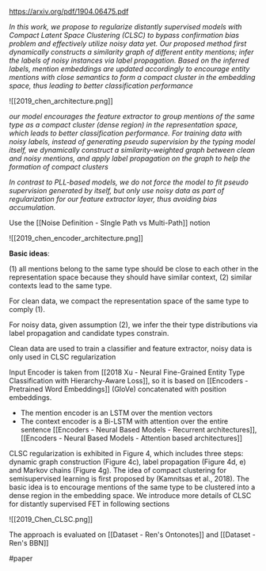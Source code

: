 https://arxiv.org/pdf/1904.06475.pdf

*In this work, we propose to regularize distantly supervised models with Compact Latent Space Clustering (CLSC) to bypass confirmation bias problem and effectively utilize noisy data yet. Our proposed method first dynamically constructs a similarity graph of different entity mentions; infer the labels of noisy instances via label propagation. Based on the inferred labels, mention embeddings are updated accordingly to encourage entity mentions with close semantics to form a compact cluster in the embedding space, thus leading to better classification performance*

![[2019_chen_architecture.png]]

*our model encourages the feature extractor to group mentions of the same type as a compact cluster (dense region) in the representation space, which leads to better classification performance. For training data with noisy labels, instead of generating pseudo supervision by the typing model itself, we dynamically construct a similarity-weighted graph between clean and noisy mentions, and apply label propagation on the graph to help the formation of compact clusters*

*In contrast to PLL-based models, we do not force the model to fit pseudo supervision generated by itself, but only use noisy data as part of regularization for our feature extractor layer, thus avoiding bias accumulation.*

Use the [[Noise Definition - SIngle Path vs Multi-Path]] notion 

![[2019_chen_encoder_architecture.png]]

**Basic ideas**:

(1) all mentions belong to the same type should be close to each other in the representation space because they should have similar context, 
(2) similar contexts lead to the same type. 

For clean data, we compact the representation space of the same type to comply (1). 

For noisy data, given assumption (2), we infer the their type distributions via label propagation and candidate types constrain.

Clean data are used to train a classifier and feature extractor, noisy data is only used in CLSC regularization

Input Encoder is taken from [[2018 Xu - Neural Fine-Grained Entity Type Classification with Hierarchy-Aware Loss]], so it is based on [[Encoders - Pretrained Word Embeddings]] (GloVe) concatenated with position embeddings.

- The mention encoder is an LSTM over the mention vectors
- The context encoder is a Bi-LSTM with attention over the entire sentence [[Encoders - Neural Based Models - Recurrent architectures]], [[Encoders - Neural Based Models - Attention based architectures]]

CLSC regularization is exhibited in Figure 4, which includes three steps: dynamic graph construction (Figure 4c), label propagation (Figure 4d, e) and Markov chains (Figure 4g). The idea of compact clustering for semisupervised learning is first proposed by (Kamnitsas et al., 2018). The basic idea is to encourage mentions of the same type to be clustered into a dense region in the embedding space. We introduce more details of CLSC for distantly supervised FET in following sections

![[2019_Chen_CLSC.png]]

The approach is evaluated on [[Dataset - Ren's Ontonotes]] and [[Dataset - Ren's BBN]]



#paper 